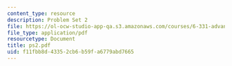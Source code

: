 ```yaml
---
content_type: resource
description: Problem Set 2
file: https://ol-ocw-studio-app-qa.s3.amazonaws.com/courses/6-331-advanced-circuit-techniques-spring-2002/f11fbb8d43352cb6b59fa6779abd7665_ps2.pdf
file_type: application/pdf
resourcetype: Document
title: ps2.pdf
uid: f11fbb8d-4335-2cb6-b59f-a6779abd7665
---
```

